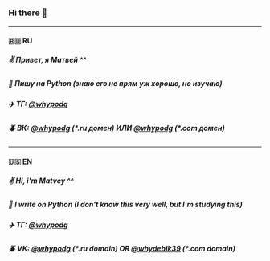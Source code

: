 ### Hi there :wave:
____
#### :ru: RU
##### :v: Привет, я Матвей ^^
##### :snake: Пишу на Python (знаю его не прям уж хорошо, но изучаю)
##### :airplane: ТГ: [@whypodg](https://t.me/whypodg)
##### :beetle: ВК: [@whypodg](https://vk.ru/whypodg) (*&#42;.ru домен*) ИЛИ [@whypodg](https://vk.com/whypodg) (*&#42;.com домен*)
____
####  :us: EN
##### :v: Hi, i'm Matvey ^^
##### :snake: I write on Python (I don't know this very well, but I'm studying this)
##### :airplane: ТГ: [@whypodg](https://t.me/whypodg)
##### :beetle: VK: [@whypodg](https://vk.ru/whypodg) (*&#42;.ru domain*) OR [@whydebik39](https://vk.com/whypodg) (*&#42;.com domain*)
